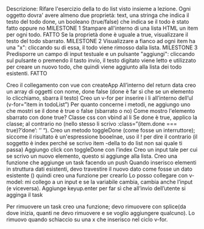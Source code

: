 Descrizione:
Rifare l'esercizio della to do list visto insieme a lezione.
Ogni oggetto dovra' avere almeno due proprietà:
text, una stringa che indica il testo del todo
done, un booleano (true/false) che indica se il todo è stato fatto oppure no
MILESTONE 1
Stampare all'interno di una lista HTML un item per ogni todo. FATTO
Se la proprietà done è uguale a true, visualizzare il testo del todo sbarrato.
MILESTONE 2
Visualizzare a fianco ad ogni item ha una "x": cliccando su di essa, il todo viene rimosso dalla lista.
MILESTONE 3
Predisporre un campo di input testuale e un pulsante "aggiungi": cliccando sul pulsante o premendo il tasto invio, il testo digitato viene letto e utilizzato per creare un nuovo todo, che quindi viene aggiunto alla lista dei todo esistenti. FATTO



Creo il collegamento con vue con createApp
All’interno del return data creo un array di oggetti con nome, done false (done è far sì che se un elemento lo clicchiamo, sbarra il testo)
Creo un v-for per inserire i li all’interno dell’ul (v-for=”item in todoList”)
Per quanto concerne i metodi, ne aggiungo uno che mostri se il done è true o false (sbarrato o no)
Come mostro l'elemento sbarrato con done true? Classe css con vbind al li 
Se done è true, applico la classe; al contrario no (nello stesso li scrivo :class=”(item.done === true)?’done’: ‘’ “).
Creo un metodo toggleDone (come fosse un interruttore); siccome il risultato è un'espressione booelnae, uso il ! per dire il contrario (il soggetto è index perché se scrivo item -della to do list non sai quale ti passa)
Aggiungo click con toggleDone con l’index
Creo un input tale per cui se scrivo un nuovo elemento, questo si aggiunge alla lista.
Creo una funzione che aggiunge un task facendo un push
Quando inserisco elementi in struttura dati esistenti, devo travestire il nuovo dato come fosse un dato esistente () quindi creo una funzione per crearlo 
Lo posso collegare con v-model: mi collego a un input e se la variabile cambia, cambia anche l’input (e viceversa).
Aggiunge keyup.enter per far sì che all’invio dell’utente si agginga il task

Per rimuovere un task creo una funzione; devo rimuovere con splice(da dove inizia, quanti ne devo rimuovere e se voglio aggiungere qualcuno). Lo rimuovo quando schiaccio su una x che inserisco nel ciclo v-for.